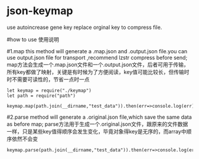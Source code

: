 # json-keymap
use autoincrease gene key replace orginal key to compress file.

#how to use 使用说明

#1.map this method will generate a .map.json and .output.json file.you can use output.json file for transport ,recommend lzstr compress before send; 
map方法会生成一个.map.json文件和一个.output.json文件，后者可用于传输，所有key都做了映射，关键是有时候为了方便阅读，key值可能比较长，但传输时时不需要可读性的，节省一点时一点

```
let keymap = require("./keymap")
let path = require("path")
 keymap.map(path.join(__dirname,"test_data")).then(err=>console.log(err))
```

#2.parse method will generate a .original.json file,which save the same data as before map;
parse方法用于生成一个.original.json文件，跟原来的文件数据一样，只是某些key值得顺序会发生变化，毕竟对象得key是无序的，而array中顺序依然不会变

```
keymap.parse(path.join(__dirname,"test_data")).then(err=>console.log(err))

